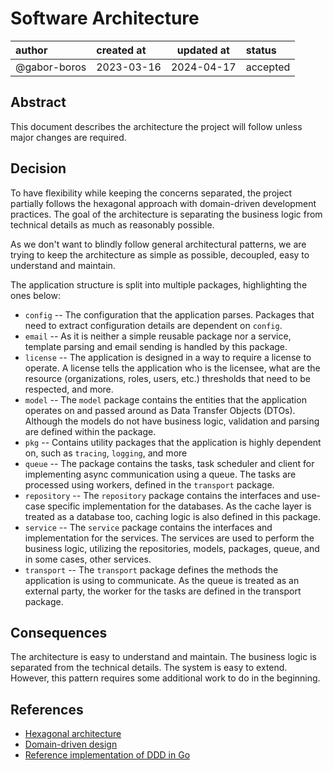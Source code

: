# Software Architecture

| author       | created at | updated at | status   |
|:-------------|:-----------|------------|:---------|
| @gabor-boros | 2023-03-16 | 2024-04-17 | accepted |

## Abstract

This document describes the architecture the project will follow unless major
changes are required.

## Decision

To have flexibility while keeping the concerns separated, the project partially
follows the hexagonal approach with domain-driven development practices. The
goal of the architecture is separating the business logic from technical details
as much as reasonably possible.

As we don't want to blindly follow general architectural patterns, we are trying
to keep the architecture as simple as possible, decoupled, easy to understand
and maintain.

The application structure is split into multiple packages, highlighting the
ones below:

* `config` -- The configuration that the application parses. Packages that need
  to extract configuration details are dependent on `config`.
* `email` -- As it is neither a simple reusable package nor a service, template
  parsing and email sending is handled by this package.
* `license` -- The application is designed in a way to require a license to
  operate. A license tells the application who is the licensee, what are the
  resource (organizations, roles, users, etc.) thresholds that need to be
  respected, and more.
* `model` -- The `model` package contains the entities that the application
  operates on and passed around as Data Transfer Objects (DTOs). Although the
  models do not have business logic, validation and parsing are defined within
  the package.
* `pkg` -- Contains utility packages that the application is highly dependent
  on, such as `tracing`, `logging`, and more
* `queue` -- The package contains the tasks, task scheduler and client for
  implementing async communication using a queue. The tasks are processed using
  workers, defined in the `transport` package.
* `repository` -- The `repository` package contains the interfaces and use-case
  specific implementation for the databases. As the cache layer is treated as a
  database too, caching logic is also defined in this package.
* `service` -- The `service` package contains the interfaces and implementation
  for the services. The services are used to perform the business logic,
  utilizing the repositories, models, packages, queue, and in some cases, other
  services.
* `transport` -- The `transport` package defines the methods the application is
  using to communicate. As the queue is treated as an external party, the worker
  for the tasks are defined in the transport package.

## Consequences

The architecture is easy to understand and maintain. The business logic is
separated from the technical details. The system is easy to extend. However,
this pattern requires some additional work to do in the beginning.

## References

* [Hexagonal architecture](https://en.wikipedia.org/wiki/Hexagonal_architecture_(software))
* [Domain-driven design](https://en.wikipedia.org/wiki/Domain-driven_design)
* [Reference implementation of DDD in Go](https://github.com/percybolmer/ddd-go)
